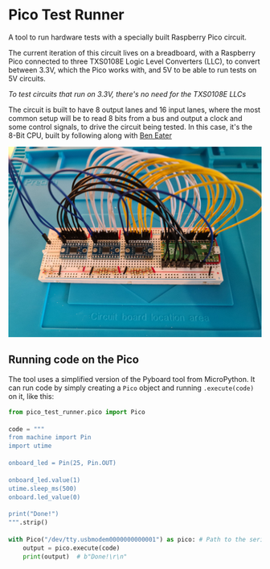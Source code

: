 # Pico Test Runner

A tool to run hardware tests with a specially built Raspberry Pico circuit.

The current iteration of this circuit lives on a breadboard, with a Raspberry
Pico connected to three TXS0108E Logic Level Converters (LLC), to convert between
3.3V, which the Pico works with, and 5V to be able to run tests on 5V circuits.

*To test circuits that run on 3.3V, there's no need for the TXS0108E LLCs*

The circuit is built to have 8 output lanes and 16 input lanes, where the most
common setup will be to read 8 bits from a bus and output a clock and some
control signals, to drive the circuit being tested. In this case, it's the
8-Bit CPU, built by following along with [Ben Eater](https://eater.net/)

![tester](.tester.jpg)

## Running code on the Pico

The tool uses a simplified version of the Pyboard tool from MicroPython. It can run code by simply creating a `Pico` object and running `.execute(code)` on it, like this:

```python
from pico_test_runner.pico import Pico

code = """
from machine import Pin
import utime

onboard_led = Pin(25, Pin.OUT)

onboard_led.value(1)
utime.sleep_ms(500)
onboard.led_value(0)

print("Done!")
""".strip()

with Pico("/dev/tty.usbmodem0000000000001") as pico: # Path to the serial port
    output = pico.execute(code)
    print(output)  # b"Done!\r\n"
```
